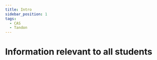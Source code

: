 ```yaml
---
title: Intro
sidebar_position: 1
tags:
  - CAS
  - Tandon
---
```


# Information relevant to all students
